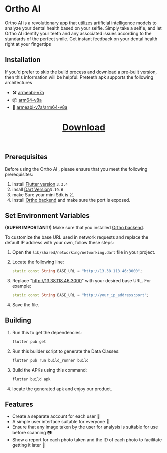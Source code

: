 # Ortho AI

Ortho AI is a revolutionary app that utilizes artificial intelligence models to analyze your dental health based on your selfie. Simply take a selfie, and let Ortho AI identify your teeth and any associated issues according to the standards of the perfect smile. Get instant feedback on your dental health right at your fingertips

## Installation
If you'd prefer to skip the build process and download a pre-built version, then this information will be helpful: Preteeth apk supports the following architectures

- 🛠 [armeabi-v7a](https://github.com/Abdelrhman-M98/ortho_project/releases/latest/download/app-armeabi-v7a-release.apk)
- 📦 [arm64-v8a](https://github.com/Abdelrhman-M98/ortho_project/releases/latest/download/app-arm64-v8a-release.apk)
- 🐳 [armeabi-v7a/arm64-v8a](https://github.com/Abdelrhman-M98/ortho_project/releases/latest/download/app-release.apk)

<div align="center">

  # [Download](https://github.com/Abdelrhman-M98/ortho_project/releases/latest/download/app-release.apk)
  <br />
</div>

## Prerequisites

Before using the Ortho AI , please ensure that you meet the following prerequisites:

1. install [Flutter version](https://docs.flutter.dev/release/archive?tab=windows) `3.3.4`
2. insall [Dart Version](https://dart.dev/get-dart)`3.19.6`
3. make Sure your mini Sdk is `21`
4. install [Ortho backend](https://github.com/9init/ortho-backend?tab=readme-ov-file) and make sure the port is exposed.

## Set Environment Variables
**(SUPER IMPORTANT!)** Make sure that you installed [Ortho backend](https://github.com/9init/ortho-backend?tab=readme-ov-file). 

To customize the base URL used in network requests and replace the default IP address with your own, follow these steps:

1. Open the `lib/shared/networking/networking.dart` file in your project.

2. Locate the following line:
   ```dart
   static const String BASE_URL = "http://13.38.118.46:3000";
   ```
3. Replace "http://13.38.118.46:3000" with your desired base URL. For example:
    ```dart
    static const String BASE_URL = "http://your_ip_address:port";
    ```
3. Save the file.

## Building
1. Run this to get the dependencies:
    ```bash
    flutter pub get
    ```
2. Run this builder script to generate the Data Classes:
    ```bash
    flutter pub run build_runner build
    ```
3. Build the APKs using this command:
    ```bash
    flutter build apk
    ```
4. locate the generated apk and enjoy our product.

## Features

- Create a separate account for each user 👥
- A simple user interface suitable for everyone 📱 
- Ensure that any image taken by the user for analysis is suitable for use before scanning 📷
- Show a report for each photo taken and the ID of each photo to facilitate getting it later 🔢
